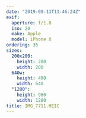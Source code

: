 ```yaml
---
date: "2019-09-13T13:46:24Z"
exif:
  aperture: f/1.8
  iso: 20
  make: Apple
  model: iPhone X
ordering: 35
sizes:
  200x200:
    height: 200
    width: 200
  640w:
    height: 480
    width: 640
  "1280":
    height: 960
    width: 1280
title: IMG_7711.HEIC
---
```


